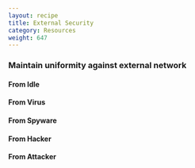 ```yaml
---
layout: recipe
title: External Security
category: Resources
weight: 647
---
```


### Maintain uniformity against external network

#### From Idle  


#### From Virus

#### From Spyware

#### From Hacker

#### From Attacker
